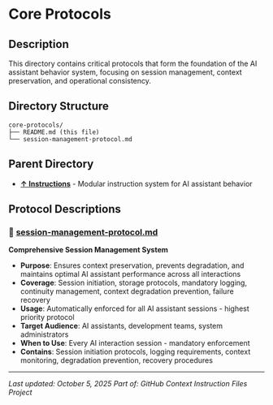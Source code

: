 # Core Protocols

## Description
This directory contains critical protocols that form the foundation of the AI assistant behavior system, focusing on session management, context preservation, and operational consistency.

## Directory Structure
```
core-protocols/
├── README.md (this file)
└── session-management-protocol.md
```

## Parent Directory
- **[↑ Instructions](.github/instructions/README.md)** - Modular instruction system for AI assistant behavior

## Protocol Descriptions

### 📄 **[session-management-protocol.md](.github/instructions/core-protocols/session-management-protocol.md)**
**Comprehensive Session Management System**
- **Purpose**: Ensures context preservation, prevents degradation, and maintains optimal AI assistant performance across all interactions
- **Coverage**: Session initiation, storage protocols, mandatory logging, continuity management, context degradation prevention, failure recovery
- **Usage**: Automatically enforced for all AI assistant sessions - highest priority protocol
- **Target Audience**: AI assistants, development teams, system administrators
- **When to Use**: Every AI interaction session - mandatory enforcement
- **Contains**: Session initiation protocols, logging requirements, context monitoring, degradation prevention, recovery procedures

---

*Last updated: October 5, 2025*
*Part of: GitHub Context Instruction Files Project*
